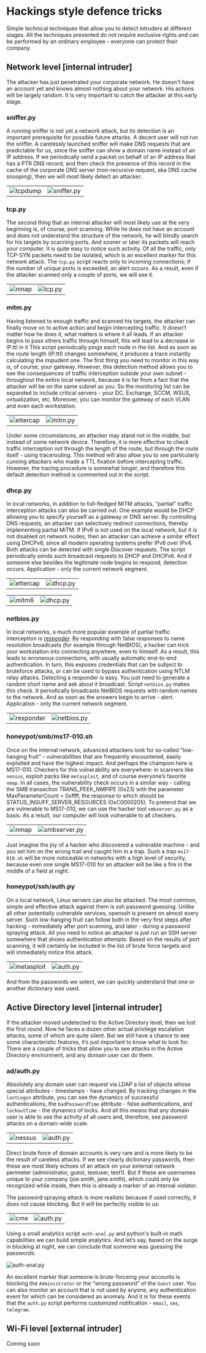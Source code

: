 # Hackings style defence tricks
Simple technical techniques that allow you to detect intruders at different stages.
All the techniques presented do not require exclusive rights and can be performed by an ordinary employee - everyone can protect their company.

## Network level \[internal intruder\]
The attacker has just penetrated your corporate network. He doesn't have an account yet and knows almost nothing about your network. His actions will be largely random. It is very important to catch the attacker at this early stage.

### sniffer.py
A running sniffer is not yet a network attack, but its detection is an important prerequisite for possible future attacks. A decent user will not run the sniffer.
A carelessly launched sniffer will make DNS requests that are predictable for us, since the sniffer can show a domain name instead of an IP address. If we periodically send a packet on behalf of an IP address that has a PTR DNS record, and then check the presence of this record in the cache of the corporate DNS server (non-recursive request, aka DNS cache snooping), then we will most likely detect an attacker.

<table border="0">
 <tr>
    <td><img alt="tcpdump" src="img/sniffer-tcpdump.png"></td>
    <td><img alt="sniffer.py" src="img/sniffer.png"></td>
 </tr>
</table>

### tcp.py
The second thing that an internal attacker will most likely use at the very beginning is, of course, port scanning. While he does not have an account and does not understand the structure of the network, he will blindly search for his targets by scanning ports. And sooner or later its packets will reach your computer.
It is quite easy to notice such activity. Of all the traffic, only TCP-SYN packets need to be isolated, which is an excellent marker for this network attack. The `tcp.py` script reacts only to incoming connections; if the number of unique ports is exceeded, an alert occurs.
As a result, even if the attacker scanned only a couple of ports, we will see it.

<table border="0">
 <tr>
    <td><img alt="nmap" src="img/scan-nmap.png"></td>
    <td><img alt="tcp.py" src="img/scan.png"></td>
 </tr>
</table>

### mitm.py

Having listened to enough traffic and scanned his targets, the attacker can finally move on to active action and begin intercepting traffic. It doesn’t matter how he does it, what matters is where it all leads. If an attacker begins to pass others traffic through himself, this will lead to a decrease in IP.ttl in it
This script periodically pings each node in the list. And as soon as the route length (IP.ttl) changes somewhere, it produces a trace instantly calculating the impudent one.
The first thing you need to monitor in this way is, of course, your gateway. However, this detection method allows you to see the consequences of traffic interception outside your own subnet - throughout the entire local network, because it is far from a fact that the attacker will be on the same subnet as you. So the monitoring list can be expanded to include critical servers - your DC, Exchange, SCCM, WSUS, virtualization, etc. Moreover, you can monitor the gateway of each VLAN and even each workstation.

<table border="0">
 <tr>
    <td><img alt="ettercap" src="img/mitm-ettercap.png"></td>
    <td><img alt="mitm.py" src="img/mitm.png"></td>
 </tr>
</table>

Under some circumstances, an attacker may stand not in the middle, but instead of some network device.
Therefore, it is more effective to check traffic interception not through the length of the route, but through the route itself - using tracerouting. This method will also allow you to see particularly cunning attackers who made a TTL fixation before intercepting traffic.
However, the tracing procedure is somewhat longer, and therefore this default detection method is commented out in the script.

### dhcp.py

In local networks, in addition to full-fledged MiTM attacks, “partial” traffic interception attacks can also be carried out. One example would be DHCP allowing you to specify yourself as a gateway or DNS server. By controlling DNS requests, an attacker can selectively redirect connections, thereby implementing partial MiTM.
If IPv6 is not used on the local network, but it is not disabled on network nodes, then an attacker can achieve a similar effect using DHCPv6, since all modern operating systems prefer IPv6 over IPv4.
Both attacks can be detected with single Discover requests. The script periodically sends such broadcast requests to DHCP and DHCPv6. And if someone else besides the legitimate node begins to respond, detection occurs.
Application - only the current network segment.

<table border="0">
 <tr>
    <td><img alt="ettercap" src="img/dhcp-ettercap.png"></td>
    <td><img alt="dhcp.py" src="img/dhcp.png"></td>
 </tr>
</table>

<table border="0">
 <tr>
    <td><img alt="mitm6" src="img/dhcp6-mitm6.png"></td>
    <td><img alt="dhcp.py" src="img/dhcp6.png"></td>
 </tr>
</table>

### netbios.py

In local networks, a much more popular example of partial traffic interception is <ins>responder</ins>. By responding with false responses to name resolution broadcasts (for example through NetBIOS), a hacker can trick your workstation into connecting anywhere, even to himself. As a result, this leads to erroneous connections, with usually automatic end-to-end authentication. In turn, this exposes credentials that can be subject to bruteforce attacks, or can be used to bypass authentication using NTLM relay attacks.
Detecting a responder is easy. You just need to generate a random short name and ask about it broadcast. Script `netbios.py` makes this check. It periodically broadcasts NetBIOS requests with random names to the network. And as soon as the answers begin to arrive - alert.
Application - only the current network segment.

<table border="0">
 <tr>
    <td><img alt="responder" src="img/netbios-responder.png"></td>
    <td><img alt="netbios.py" src="img/netbios.png"></td>
 </tr>
</table>

### honeypot/smb/ms17-010.sh

Once on the internal network, advanced attackers look for so-called “low-hanging fruit” - vulnerabilities that are frequently encountered, easily exploited and have the highest impact. And perhaps the champion here is MS17-010. Checkers for this vulnerability are everywhere: in scanners like `nessus`, exploit packs like `metasploit`, and of course everyone’s favorite `nmap`.
In all cases, the vulnerability check occurs in a similar way - calling the SMB transaction TRANS_PEEK_NMPIPE (0x23) with the parameter MaxParameterCount = 0xffff, the response to which should be STATUS_INSUFF_SERVER_RESOURCES (0xC0000205).
To pretend that we are vulnerable to MS17-010, we can use the hacker tool `smbserver.py` as a basis. As a result, our computer will look vulnerable to all checkers.

<table border="0">
 <tr>
    <td><img alt="nmap" src="img/honeypot-ms17-010.png"></td>
    <td><img alt="smbserver.py" src="img/honeypot-smb.png"></td>
 </tr>
</table>


Just imagine the joy of a hacker who discovered a vulnerable machine - and you set him on the wrong trail and caught him in a trap.
Such a trap `ms17-010.sh` will be more noticeable in networks with a high level of security, because even one single MS17-010 for an attacker will be like a fire in the middle of a field at night.

### honeypot/ssh/auth.py

On a local network, Linux servers can also be attacked. The most common, simple and effective attack against them is ssh password guessing. Unlike all other potentially vulnerable services, openssh is present on almost every server. Such low-hanging fruit can follow both in the very first steps after hacking - immediately after port scanning, and later - during a password spraying attack.
All you need to notice an attacker is just run an SSH server somewhere that shows authentication attempts.
Based on the results of port scanning, it will certainly be included in the list of brute force targets and will immediately notice this attack.

<table border="0">
 <tr>
    <td><img alt="metasploit" src="img/honeypot-metasploit.png"></td>
    <td><img alt="auth.py" src="img/honeypot-ssh.png"></td>
 </tr>
</table>

And from the passwords we select, we can quickly understand that one or another dictionary was used.

## Active Directory level \[internal intruder\]

If the attacker moved undetected to the Active Directory level, then we lost the first round. Now he faces a dozen other actual privilege escalation attacks, some of which are quite silent. But we still have a chance to see some characteristic features, it’s just important to know what to look for.
There are a couple of tricks that allow you to see attacks in the Active Directory environment, and any domain user can do them.

### ad/auth.py

Absolutely any domain user can request via LDAP a list of objects whose special attributes - timestamps - have changed. By tracking changes in the `lastLogon` attribute, you can see the dynamics of successful authentications, the `badPasswordTime` attribute - false authentications, and `lockoutTime` - the dynamics of locks. And all this means that any domain user is able to see the activity of all users and, therefore, see password attacks on a domain-wide scale.

<table border="0">
 <tr>
    <td><img alt="nessus" src="img/ad-nessus.png"></td>
    <td><img alt="auth.py" src="img/ad-auth.png"></td>
 </tr>
</table>

Direct brute force of domain accounts is very rare and is more likely to be the result of careless attacks. If we see clearly dictionary passwords, then these are most likely echoes of an attack on your external network perimeter (administrator, guest, testuser, test1). But if these are usernames unique to your company (joe.smith, jane.smith), which could only be recognized while inside, then this is already a marker of an internal violator.

The password spraying attack is more realistic because if used correctly, it does not cause blocking. But it will be perfectly visible to us:

<table border="0">
 <tr>
    <td><img alt="cme" src="img/ad-cme.png"></td>
    <td><img alt="auth.py" src="img/ad-auth2.png"></td>
 </tr>
</table>

Using a small analytics script `auth-anal.py` and python's built-in math capabilities we can build simple analytics. And let’s say, based on the surge in blocking at night, we can conclude that someone was guessing the passwords:

<img alt="auth-anal.py" src="img/ad-auth-anal.png">

An excellent marker that someone is brute-forceing your accounts is blocking the `Administrator` or the “wrong password” of the `Guest` user. You can also monitor an account that is not used by anyone, any authentication event for which can be considered an anomaly. And it is for these events that the `auth.py` script performs customized notification - `email`, `sms`, `telegram`.


## Wi-Fi level \[external intruder\]

Coming soon
